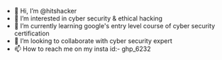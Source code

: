 - 👋 Hi, I’m @hitshacker
- 👀 I’m interested in cyber security & ethical hacking
- 🌱 I’m currently learning google's entry level course of cyber security certification
- 💞️ I’m looking to collaborate with cyber security expert
- 📫 How to reach me on my insta id:- ghp_6232

<!---
hitshacker/hitshacker is a ✨ special ✨ repository because its `README.md` (this file) appears on your GitHub profile.
You can click the Preview link to take a look at your changes.
--->
